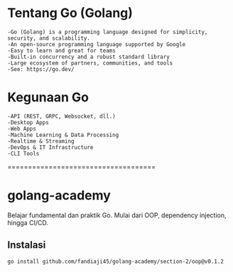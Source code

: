 
# Tentang Go (Golang)
    -Go (Golang) is a programming language designed for simplicity, security, and scalability.
    -An open-source programming language supported by Google
    -Easy to learn and great for teams
    -Built-in concurrency and a robust standard library
    -Large ecosystem of partners, communities, and tools
    -See: https://go.dev/ 

# Kegunaan Go
    -API (REST, GRPC, Websocket, dll.)
    -Desktop Apps
    -Web Apps
    -Machine Learning & Data Processing
    -Realtime & Streaming
    -DevOps & IT Infrastructure
    -CLI Tools

====================================
# golang-academy

Belajar fundamental dan praktik Go. Mulai dari OOP, dependency injection, hingga CI/CD.

## Instalasi

```bash
go install github.com/fandiaji45/golang-academy/section-2/oop@v0.1.2
